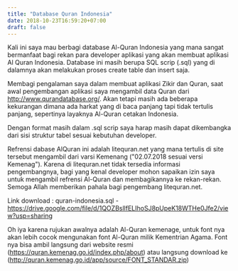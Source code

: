 ```yaml
---
title: "Database Quran Indonesia"
date: 2018-10-23T16:59:20+07:00
draft: false
---
```


Kali ini saya mau berbagi database Al-Quran Indonesia yang mana sangat bermanfaat bagi rekan para developer aplikasi yang akan membuat aplikasi Al Quran Indonesia. Database ini masih berupa SQL scrip (.sql) yang di dalamnya akan melakukan proses create table dan insert saja.

Membagi pengalaman saya dalam membuat aplikasi Zikir dan Quran, saat awal pengembangan aplikasi saya mengambil data Quran dari http://www.qurandatabase.org/. Akan tetapi masih ada beberapa kekurangan dimana ada harkat yang di baca panjang tapi tidak tertulis panjang, sepertinya layaknya Al-Quran cetakan Indonesia.

Dengan format masih dalam .sql scrip saya harap masih dapat dikembangka dari sisi struktur tabel sesuai kebutuhan developer.

Refrensi dabase AlQuran ini adalah litequran.net yang mana tertulis di site tersebut mengambil dari varsi Kemenang ("02.07.2018 sesuai versi Kemenag"). Karena di litequran.net tidak tersedia informasi pengembangnya, bagi yang kenal developer mohon sapaikan izin saya untuk mengambil refrensi Al-Quran dan membagikannya ke rekan-rekan. Semoga Allah memberikan pahala bagi pengembang litequran.net.

Link download : quran-indonesia.sql - https://drive.google.com/file/d/1QOZBsllfELIhoSJ8pUpeK18WTHe0Jfe2/view?usp=sharing

Oh iya karena rujukan awalnya adalah Al-Quran kemenage, untuk font nya akan lebih cocok mengunakan font Al-Quran milik Kementrian Agama. Font nya bisa ambil langsung dari website resmi (https://quran.kemenag.go.id/index.php/about) atau langsung download ke  (http://quran.kemenag.go.id/app/source/FONT_STANDAR.zip)